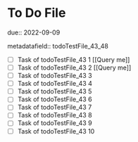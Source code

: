 # To Do File

due:: 2022-09-09

metadatafield:: todoTestFile_43_48

- [ ] Task of todoTestFile_43 1 [[Query me]]
- [ ] Task of todoTestFile_43 2 [[Query me]]
- [ ] Task of todoTestFile_43 3
- [ ] Task of todoTestFile_43 4
- [ ] Task of todoTestFile_43 5
- [ ] Task of todoTestFile_43 6
- [ ] Task of todoTestFile_43 7
- [ ] Task of todoTestFile_43 8
- [ ] Task of todoTestFile_43 9
- [ ] Task of todoTestFile_43 10